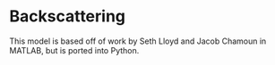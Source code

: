 # Backscattering

This model is based off of work by Seth Lloyd and Jacob Chamoun in MATLAB, but is ported into Python. 
